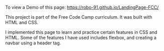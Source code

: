 To view a Demo of this page: https://robo-91.github.io/LandingPage-FCC/

This project is part of the Free Code Camp curriculum. It was built with HTML and CSS.

I implemented this page to learn and practice certain features in CSS and HTML. Some of the features I have used includes flexbox, and creating a navbar using a header tag.